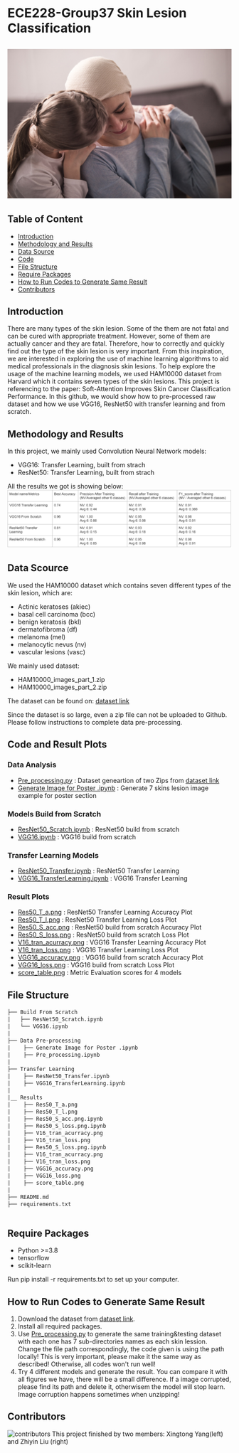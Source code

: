 # ECE228-Group37 Skin Lesion Classification
![dashboard_preview](/Results/backgroud_image.jpeg)
---
## Table of Content
- [Introduction](#introduction)
- [Methodology and Results](#methodologyandresults)
- [Data Source](#datasource)
- [Code](#code)
- [File Structure](#filestructure)
- [Require Packages](#requirepackages)
- [How to Run Codes to Generate Same Result](#run)
- [Contributors](#contributors)


<a name="introduction"></a>
## Introduction
There are many types of the skin lesion. Some of the them are not fatal and can be cured with appropriate treatment. However, some of them are actually cancer and they are fatal. Therefore, how to correctly and quickly find out the type of the skin lesion is very important. From this inspiration, we are interested in exploring the use of machine learning algorithms to aid medical professionals in the diagnosis skin lesions. To help explore the usage of the machine learning models, we used HAM10000 dataset from Harvard which it contains seven types of the skin lesions. This project is referencing to the paper: Soft-Attention Improves Skin Cancer Classification Performance. In this github, we would show how to pre-processed raw dataset and how we use VGG16, ResNet50 with transfer learning and from scratch.



<a name="methodologyandresults"></a>
## Methodology and Results
In this project, we mainly used Convolution Neural Network models:
- VGG16: Transfer Learning, built from strach
- ResNet50: Transfer Learning, built from strach

All the results we got is showing below:
![result](/Results/score_table.png)


<a name="datasource"></a>
## Data Scource
We used the HAM10000 dataset which contains seven different types of the skin lesion, which are:
- Actinic keratoses (akiec)
- basal cell carcinoma (bcc)
- benign keratosis (bkl)
- dermatofibroma (df)
- melanoma (mel)
- melanocytic nevus (nv)
- vascular lesions (vasc)

We mainly used dataset:
- HAM10000_images_part_1.zip
- HAM10000_images_part_2.zip

The dataset can be found on:
[dataset link](https://dataverse.harvard.edu/dataset.xhtml?persistentId=doi:10.7910/DVN/DBW86T)

Since the dataset is so large, even a zip file can not be uploaded to Github. Please follow instructions to complete data pre-processing.



<a name="code"></a>
## Code and Result Plots

### Data Analysis
- [Pre_processing.py](../main/Data%20Pre-processing/Pre_processing.ipynb) : Dataset geneartion of two Zips from [dataset link](https://dataverse.harvard.edu/dataset.xhtml?persistentId=doi:10.7910/DVN/DBW86T)
- [Generate Image for Poster .ipynb](../main/Data%20Pre-processing/Generate%20Image%20for%20Poster%20.ipynb) : Generate 7 skins lesion image example for poster section
### Models Build from Scratch
- [ResNet50_Scratch.ipynb](Build%20From%20Scratch/ResNet50_Scratch.ipynb) : ResNet50 build from scratch
- [VGG16.ipynb](Build%20From%20Scratch/VGG16.ipynb) : VGG16 build from scratch
### Transfer Learning Models
- [ResNet50_Transfer.ipynb](Transfer%20Learning/ResNet50_Transfer.ipynb) : ResNet50 Transfer Learning
- [VGG16_TransferLearning.ipynb](Transfer%20Learning/ResNet50_Transfer.ipynb) : VGG16 Transfer Learning
### Result Plots
- [Res50_T_a.png](Results/Res50_T_a.png) : ResNet50 Transfer Learning Accuracy Plot
- [Res50_T_l.png](Results/Res50_T_a.png) : ResNet50 Transfer Learning Loss Plot
- [Res50_S_acc.png](Results/Res50_S_acc.png) : ResNet50 build from scratch Accuracy Plot
- [Res50_S_loss.png](Results/Res50_S_loss.png) : ResNet50 build from scratch Loss Plot
- [V16_tran_acurracy.png](Results/V16_tran_acurracy.png) : VGG16 Transfer Learning Accuracy Plot
- [V16_tran_loss.png](Results/V16_tran_loss.png) : VGG16 Transfer Learning Loss Plot
- [VGG16_accuracy.png](Results/VGG16_accuracy.png) : VGG16 build from scratch Accuracy Plot
- [VGG16_loss.png](Results/VGG16_loss.png) : VGG16 build from scratch Loss Plot
- [score_table.png](Results/score_table.png) : Metric Evaluation scores for 4 models





<a name="filestructure"></a>
## File Structure

```
├── Build From Scratch
|   ├── ResNet50_Scratch.ipynb
|   └── VGG16.ipynb
|
├── Data Pre-processing
|    ├── Generate Image for Poster .ipynb
|    ├── Pre_processing.ipynb
|
├── Transfer Learning
|    ├── ResNet50_Transfer.ipynb
|    ├── VGG16_TransferLearning.ipynb
|
|__ Results
|    ├── Res50_T_a.png
|    ├── Res50_T_l.png
|    ├── Res50_S_acc.png.ipynb
|    ├── Res50_S_loss.png.ipynb
|    ├── V16_tran_acurracy.png
|    ├── V16_tran_loss.png
|    ├── Res50_S_loss.png.ipynb
|    ├── V16_tran_acurracy.png
|    ├── V16_tran_loss.png
|    ├── VGG16_accuracy.png
|    ├── VGG16_loss.png
|    ├── score_table.png
|
├── README.md
├── requirements.txt


```

<a name="requirepackages"></a>
## Require Packages

- Python >=3.8
- tensorflow 
- scikit-learn



Run pip install -r requirements.txt to set up your computer. 

<a name="run"></a>
## How to Run Codes to Generate Same Result 
1. Download the dataset from [dataset link](https://dataverse.harvard.edu/dataset.xhtml?persistentId=doi:10.7910/DVN/DBW86T).
2. Install all required packages.
3. Use [Pre_processing.py](../main/Data%20Pre-processing/Pre_processing.ipynb) to generate the same training&testing dataset with each one has 7 sub-directories names as each skin lession. Change the  file path correspondingly, the code given is using the path locally! This is very important, please make it the same way as described! Otherwise, all codes won't run well!
5. Try 4 different models and generate the result. You can compare it with all figures we have, there will be a small difference. If a image corrupted, please find its path and delete it, otherwisem the model will stop learn. Image corruption happens sometimes when unzipping!


<a name="contributors"></a>
## Contributors
![contributors](/Contributor.jpeg)
This project finished by two members: Xingtong Yang(left) and Zhiyin Liu (right)


